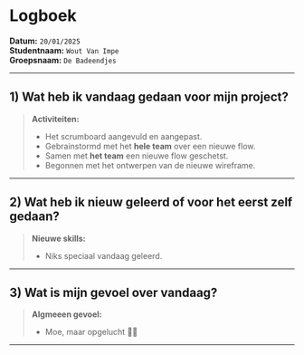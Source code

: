 # Logboek

**Datum:** `20/01/2025`  
**Studentnaam:** `Wout Van Impe`  
**Groepsnaam:** `De Badeendjes`

---

## 1) Wat heb ik vandaag gedaan voor mijn project?

> **Activiteiten:**
>
> - Het scrumboard aangevuld en aangepast.
> - Gebrainstormd met het **hele team** over een nieuwe flow.
> - Samen met **het team** een nieuwe flow geschetst.
> - Begonnen met het ontwerpen van de nieuwe wireframe.

---

## 2) Wat heb ik nieuw geleerd of voor het eerst zelf gedaan?

> **Nieuwe skills:**
>
> - Niks speciaal vandaag geleerd.

---

## 3) Wat is mijn gevoel over vandaag?

> **Algmeeen gevoel:**
>
> - Moe, maar opgelucht 😮‍💨

---
